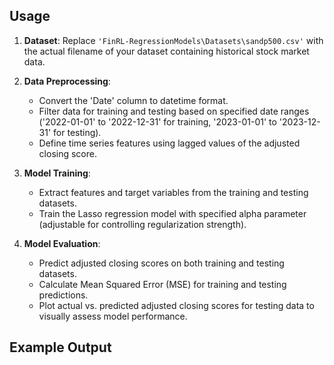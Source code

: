 
## Usage

1. **Dataset**: Replace `'FinRL-RegressionModels\Datasets\sandp500.csv'` with the actual filename of your dataset containing historical stock market data.

2. **Data Preprocessing**:
   - Convert the 'Date' column to datetime format.
   - Filter data for training and testing based on specified date ranges ('2022-01-01' to '2022-12-31' for training, '2023-01-01' to '2023-12-31' for testing).
   - Define time series features using lagged values of the adjusted closing score.

3. **Model Training**:
   - Extract features and target variables from the training and testing datasets.
   - Train the Lasso regression model with specified alpha parameter (adjustable for controlling regularization strength).

4. **Model Evaluation**:
   - Predict adjusted closing scores on both training and testing datasets.
   - Calculate Mean Squared Error (MSE) for training and testing predictions.
   - Plot actual vs. predicted adjusted closing scores for testing data to visually assess model performance.

## Example Output

